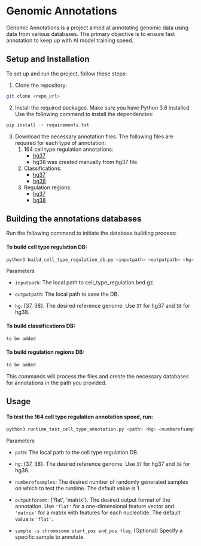# Genomic Annotations
Genomic Annotations is a project aimed at annotating genomic data using data from various databases. The primary objective is to ensure fast annotation to keep up with AI model training speed.

## Setup and Installation
To set up and run the project, follow these steps:

1. Clone the repository:

```bash
git clone <repo_url>
```

2. Install the required packages. Make sure you have Python 3.6 installed. Use the following command to install the dependencies:
```bash
pip install -r requirements.txt
```
3. Download the necessary annotation files. The following files are required for each type of annotation:
   1. 164 cell type regulation annotations:
      * [hg37](https://noble.gs.washington.edu/proj/encyclopedia/segway_encyclopedia.bed.gz)
      * hg38 was created manually from hg37 file.
   2. Classifications:
      * [hg37](https://ftp.ensembl.org/pub/grch37/current/gff3/homo_sapiens/Homo_sapiens.GRCh37.87.gff3.gz)
      * [hg38](https://ftp.ensembl.org/pub/release-109/gff3/homo_sapiens/Homo_sapiens.GRCh38.109.gff3.gz)
   3. Regulation regions:
      * [hg37](https://ftp.ensembl.org/pub/grch37/current/regulation/homo_sapiens/homo_sapiens.GRCh37.Regulatory_Build.regulatory_features.20201218.gff.gz)
      * [hg38](https://ftp.ensembl.org/pub/current_regulation/homo_sapiens/homo_sapiens.GRCh38.Regulatory_Build.regulatory_features.20221007.gff.gz)

## Building the annotations databases
Run the following command to initiate the database building process:
#### To build cell type regulation DB:
   ```bash
   python3 build_cell_type_regulation_db.py <inputpath> <outputpath> <hg>
   ```
Parameters

- `inputpath`: The local path to cell_type_regulation.bed.gz.

- `outputpath`: The local path to save the DB.

- `hg`: {37, 38}. The desired reference genome. Use `37` for hg37 and `38` for hg38.

#### To build classifications DB:
   ```bash
   to be added
   ```
#### To build regulation regions DB:
   ```bash
   to be added
   ```

This commands will process the files and create the necessary databases for annotations in the path you provided.

## Usage
#### To test the 164 cell type regulation annotation speed, run:
   ```bash
   python3 runtime_test_cell_type_annotation.py <path> <hg> <numberofsamples=1> <outputforamt=flat> <sample>
   ``` 
Parameters

- `path`: The local path to the cell type regulation DB.

- `hg`: {37, 38}. The desired reference genome. Use `37` for hg37 and `38` for hg38.

- `numberofsamples`: The desired number of randomly generated samples on which to test the runtime. The default value is 1.

- `outputforamt`: {'flat', 'matrix'}. The desired output format of the annotation. Use `'flat'` for a one-dimensional feature vector and `'matrix'` for a matrix with features for each nucleotide. The default value is `'flat'`.

- `sample`: `-s chromosome start_pos end_pos flag`. (Optional) Specify a specific sample to annotate.




